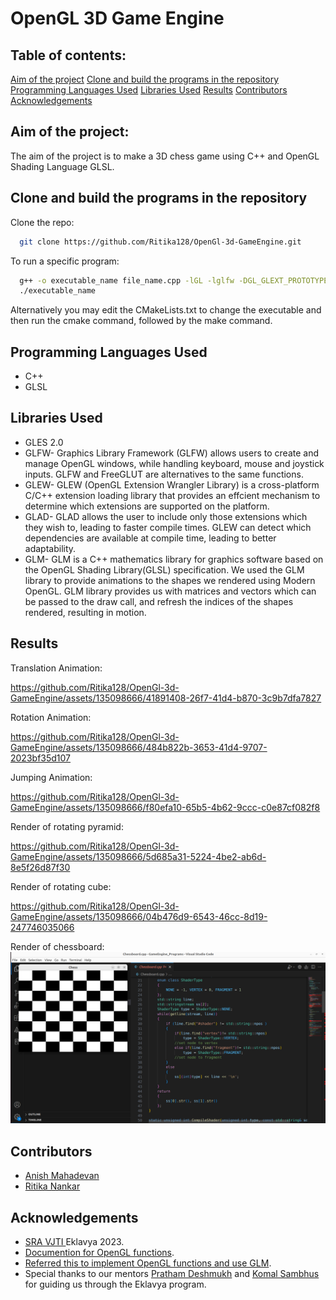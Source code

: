 
# OpenGL 3D Game Engine
## Table of contents:
[Aim of the project](https://github.com/Ritika128/OpenGl-3d-GameEngine#aim-of-the-project)
[Clone and build the programs in the repository](https://github.com/Ritika128/OpenGl-3d-GameEngine#clone-and-build-the-programs-in-the-repository)
[Programming Languages Used](https://github.com/Ritika128/OpenGl-3d-GameEngine#programming-languages-used)
[Libraries Used](https://github.com/Ritika128/OpenGl-3d-GameEngine#libraries-used)
[Results](https://github.com/Ritika128/OpenGl-3d-GameEngine#results)
[Contributors](https://github.com/Ritika128/OpenGl-3d-GameEngine#contributors)
[Acknowledgements](https://github.com/Ritika128/OpenGl-3d-GameEngine#acknowledgements)
## Aim of the project:
The aim of the project is to make a 3D chess game using C++ and OpenGL Shading Language GLSL.


## Clone and build the programs in the repository

Clone the repo:

```bash
  git clone https://github.com/Ritika128/OpenGl-3d-GameEngine.git
```

To run a specific program:

```bash
  g++ -o executable_name file_name.cpp -lGL -lglfw -DGL_GLEXT_PROTOTYPES -I./glm-master
  ./executable_name
```
Alternatively you may edit the CMakeLists.txt to change the executable and then run the cmake command, followed by the make command.

## Programming Languages Used
* C++
* GLSL



## Libraries Used
* GLES 2.0
* GLFW- Graphics Library Framework (GLFW) allows users to create and manage OpenGL windows, while handling keyboard, mouse and joystick inputs. GLFW and FreeGLUT are alternatives to the same functions.
* GLEW- GLEW (OpenGL Extension Wrangler Library) is a cross-platform C/C++ extension loading library that provides an effcient mechanism to determine which extensions are supported on the platform.
* GLAD- GLAD allows the user to include only those extensions which they wish to, leading to faster compile times. GLEW can detect which dependencies are available at compile time, leading to better adaptability.
* GLM- GLM is a C++ mathematics library for graphics software based on the OpenGL Shading Library(GLSL) specification. We used the GLM library to provide animations to the shapes we rendered using Modern OpenGL. GLM library provides us with matrices and vectors which can be passed to the draw call, and refresh the indices of the shapes rendered, resulting in motion.
  
## Results
Translation Animation:


https://github.com/Ritika128/OpenGl-3d-GameEngine/assets/135098666/41891408-26f7-41d4-b870-3c9b7dfa7827


Rotation Animation:


https://github.com/Ritika128/OpenGl-3d-GameEngine/assets/135098666/484b822b-3653-41d4-9707-2023bf35d107


Jumping Animation:


https://github.com/Ritika128/OpenGl-3d-GameEngine/assets/135098666/f80efa10-65b5-4b62-9ccc-c0e87cf082f8


Render of rotating pyramid:


https://github.com/Ritika128/OpenGl-3d-GameEngine/assets/135098666/5d685a31-5224-4be2-ab6d-8e5f26d87f30



Render of rotating cube:

https://github.com/Ritika128/OpenGl-3d-GameEngine/assets/135098666/04b476d9-6543-46cc-8d19-247746035066



Render of chessboard:
![Render of chessboard](https://github.com/Ritika128/OpenGl-3d-GameEngine/blob/main/media/Chessboard.png)

## Contributors

* [Anish Mahadevan](https://github.com/Faulty404)
* [Ritika Nankar](https://github.com/Ritika128)


## Acknowledgements

 - [SRA VJTI ](https://sravjti.in/)Eklavya 2023.
 - [Documention for OpenGL functions](https://docs.gl/).
 - [Referred this to implement OpenGL functions and use GLM](https://learnopengl.com/).
 - Special thanks to our mentors [Pratham Deshmukh](https://github.com/Pratham-Bot) and [Komal Sambhus](https://github.com/Komal0103) for guiding us through the Eklavya program.

